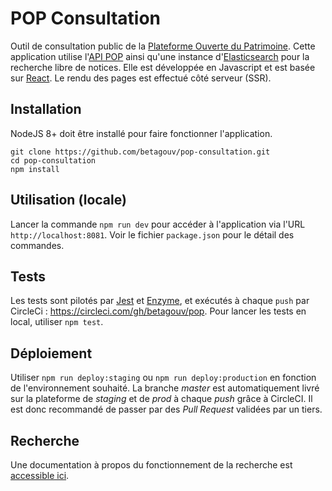 # POP Consultation

Outil de consultation public de la [Plateforme Ouverte du Patrimoine](http://pop.culture.gouv.fr/). Cette application utilise l'[API POP](https://github.com/betagouv/pop-api) ainsi qu'une instance d'[Elasticsearch](https://www.elastic.co/fr/products/elasticsearch) pour la recherche libre de notices. Elle est développée en Javascript et est basée sur [React](https://reactjs.org/). Le rendu des pages est effectué côté serveur (SSR).

## Installation

NodeJS 8+ doit être installé pour faire fonctionner l'application.

```
git clone https://github.com/betagouv/pop-consultation.git
cd pop-consultation
npm install
```

## Utilisation (locale)

Lancer la commande `npm run dev` pour accéder à l'application via l'URL `http://localhost:8081`. Voir le fichier `package.json` pour le détail des commandes.

## Tests

Les tests sont pilotés par [Jest](https://jestjs.io/) et [Enzyme](http://airbnb.io/enzyme/), et exécutés à chaque `push` par CircleCi : https://circleci.com/gh/betagouv/pop. Pour lancer les tests en local, utiliser `npm test`.

## Déploiement

Utiliser `npm run deploy:staging` ou `npm run deploy:production` en fonction de l'environnement souhaité. 
La branche _master_ est automatiquement livré sur la plateforme de _staging_ et de _prod_ à chaque _push_ grâce à CircleCI. Il est donc recommandé de passer par des _Pull Request_ validées par un tiers.

## Recherche

Une documentation à propos du fonctionnement de la recherche est [accessible ici](https://github.com/betagouv/pop/blob/master/apps/consultation/ABOUT_SEARCH.md).

